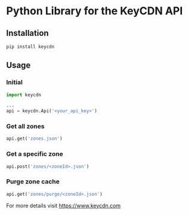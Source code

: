# Python Library for the KeyCDN API

## Installation

```bash
pip install keycdn
```

## Usage

### Initial

```python
import keycdn

...
api = keycdn.Api('<your_api_key>')

```

### Get all zones

```python
api.get('zones.json')
```

### Get a specific zone

```python
api.post('zones/<zoneId>.json')
```

### Purge zone cache

```python
api.get('zones/purge/<zoneId>.json')
```

For more details visit https://www.keycdn.com
